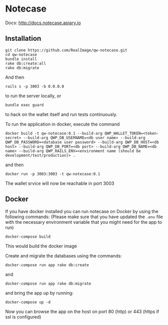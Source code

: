 # Notecase

Docs: http://docs.notecase.apiary.io

## Installation
```
git clone https://github.com/RealImage/qw-notecase.git
cd qw-notecase
bundle install
rake db:create:all
rake db:migrate
```
And then 
```
rails s -p 3003 -b 0.0.0.0
```
to run the server locally, or 
```
bundle exec guard 
```
to hack on the wallet itself and run tests continuously.

To run the application in docker, execute the command

```
docker build -t qw-notecase:0.1 --build-arg QWP_WALLET_TOKEN=<token-secret> --build-arg QWP_DB_USERNAME=<db user name> --build-arg QWP_DB_PASSWORD=<database user password> --build-arg QWP_DB_HOST=<db host> --build-arg QWP_DB_PORT=<db port> --build-arg QWP_DB_NAME=<db name> --build-arg QWP_RAILS_ENV=<environment name (should be development/test/production)> .
```
and then 
 ```
docker run -p 3003:3003 -t qw-notecase:0.1
```

The wallet srvice will now be reachable in port 3003

## Docker

If you have docker installed you can run notecase on Docker by using the following commands:
(Please make sure that you have updated the `.env` file with the necessary environment variable that you might need for the app to run)

```
docker-compose build
```
This would build the docker image

Create and migrate the databases using the commands:
```
docker-compose run app rake db:create
```
and
```
docker-compose run app rake db:migrate
```

and bring the app up by running:

```
docker-compose up -d
```
Now you can browse the app on the host on port 80 (http) or 443 (https if ssl is configured)
